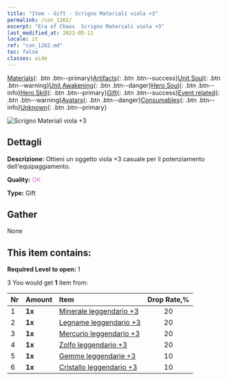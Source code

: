 ```yaml
---
title: "Item - Gift - Scrigno Materiali viola +3"
permalink: /con_1262/
excerpt: "Era of Chaos  Scrigno Materiali viola +3"
last_modified_at: 2021-05-11
locale: it
ref: "con_1262.md"
toc: false
classes: wide
---
```

 [Materials](/ItemsIT/){: .btn .btn--primary}[Artifacts](/ItemsIT/Artifacts/){: .btn .btn--success}[Unit Soul](/ItemsIT/UnitSoul/){: .btn .btn--warning}[Unit Awakening](/ItemsIT/UnitAwakening/){: .btn .btn--danger}[Hero Soul](/ItemsIT/HeroSoul/){: .btn .btn--info}[Hero Skill](/ItemsIT/HeroSkill/){: .btn .btn--primary}[Gift](/ItemsIT/Gift/){: .btn .btn--success}[Event related](/ItemsIT/Events/){: .btn .btn--warning}[Avatars](/ItemsIT/Avatars/){: .btn .btn--danger}[Consumables](/ItemsIT/Consumables/){: .btn .btn--info}[Unknown](/ItemsIT/Unknown/){: .btn .btn--primary}

 ![Scrigno Materiali viola +3](/images/t/i_304002.png)

## Dettagli
 **Descrizione:** Ottieni un oggetto viola +3 casuale per il potenziamento dell'equipaggiamento.

 **Quality:** <span style="color: #DA70D6">OK</span>

 **Type:** Gift

## Gather

  None

## This item contains:

 **Required Level to open:** 1

 3 You would get **1** item  from:

  | Nr | Amount |     Item    | Drop Rate,% |
  |:---|:-------|:------------|:---------:|
  | 1 |  **1x** | [Minerale leggendario +3](/ItemsIT/mat_54/) | 20 | 
  | 2 |  **1x** | [Legname leggendario +3](/ItemsIT/mat_55/) | 20 | 
  | 3 |  **1x** | [Mercurio leggendario +3](/ItemsIT/mat_56/) | 20 | 
  | 4 |  **1x** | [Zolfo leggendario +3](/ItemsIT/mat_57/) | 20 | 
  | 5 |  **1x** | [Gemme leggendarie +3](/ItemsIT/mat_58/) | 10 | 
  | 6 |  **1x** | [Cristallo leggendario +3](/ItemsIT/mat_59/) | 10 | 
